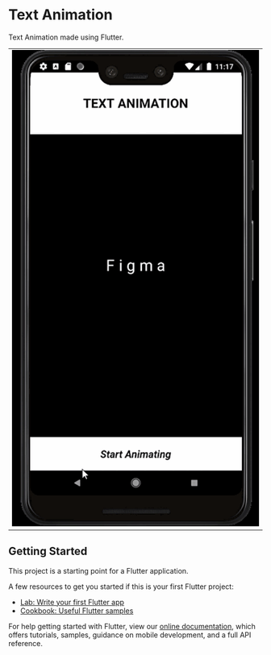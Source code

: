 # Text Animation

Text Animation made using Flutter.

<div style="text-align: center"><table><tr>
  <td style="text-align: center">
     <img src="text_animation.gif" width="600"/></a>
</td>
 </tr></table>
 </div>

## Getting Started

This project is a starting point for a Flutter application.

A few resources to get you started if this is your first Flutter project:

- [Lab: Write your first Flutter app](https://flutter.dev/docs/get-started/codelab)
- [Cookbook: Useful Flutter samples](https://flutter.dev/docs/cookbook)

For help getting started with Flutter, view our
[online documentation](https://flutter.dev/docs), which offers tutorials,
samples, guidance on mobile development, and a full API reference.
